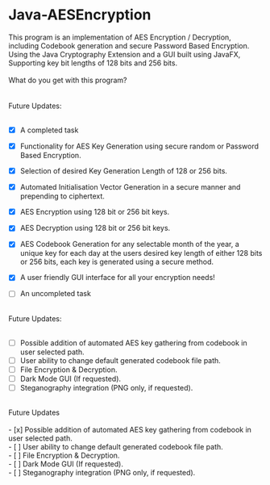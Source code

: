# Java-AESEncryption
This program is an implementation of AES Encryption / Decryption, including Codebook generation and secure Password Based Encryption. <br />
Using the Java Cryptography Extension and a GUI built using JavaFX, <br />
Supporting key bit lengths of 128 bits and 256 bits. <br />
<br />
What do you get with this program?<br />
<br />
<br />
Future Updates:<br />
<br />

- [x] A completed task  
- [x] Functionality for AES Key Generation using secure random or Password Based Encryption.
- [x] Selection of desired Key Generation Length of 128 or 256 bits.
- [x] Automated Initialisation Vector Generation in a secure manner and prepending to ciphertext.
- [x] AES Encryption using 128 bit or 256 bit keys.
- [x] AES Decryption using 128 bit or 256 bit keys.
- [x] AES Codebook Generation for any selectable month of the year, a unique key for each day at the users desired key length of either 128 bits or 256 bits, each key is generated using a secure method.
- [x] A user friendly GUI interface for all your encryption needs!

- [ ] An uncompleted task
<!-- -->
<br />
Future Updates:<br />
<br />

- [ ] Possible addition of automated AES key gathering from codebook in user selected path.
- [ ] User ability to change default generated codebook file path.
- [ ] File Encryption & Decryption.
- [ ] Dark Mode GUI (If requested).
- [ ] Steganography integration (PNG only, if requested).
<br />
<!-- end of the list -->
Future Updates <br />
<br />
- [x] Possible addition of automated AES key gathering from codebook in user selected path. <br />
- [ ] User ability to change default generated codebook file path. <br />
- [ ] File Encryption & Decryption. <br />
- [ ] Dark Mode GUI (If requested). <br />
- [ ] Steganography integration (PNG only, if requested). <br />

